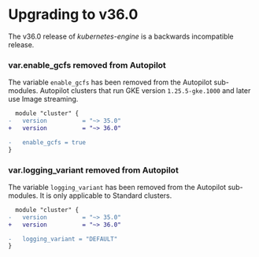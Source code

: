 # Upgrading to v36.0
The v36.0 release of *kubernetes-engine* is a backwards incompatible release.

### var.enable_gcfs removed from Autopilot
The variable `enable_gcfs` has been removed from the Autopilot sub-modules. Autopilot clusters that run GKE version `1.25.5-gke.1000` and later use Image streaming.

```diff
  module "cluster" {
-   version          = "~> 35.0"
+   version          = "~> 36.0"

-   enable_gcfs = true
}
```

### var.logging_variant removed from Autopilot
The variable `logging_variant` has been removed from the Autopilot sub-modules. It is only applicable to Standard clusters.

```diff
  module "cluster" {
-   version          = "~> 35.0"
+   version          = "~> 36.0"

-   logging_variant = "DEFAULT"
}
```
